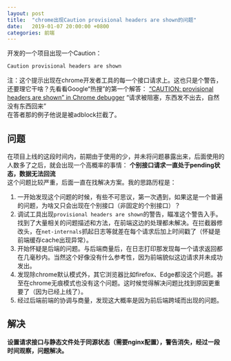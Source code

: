 ```yaml
---
layout: post
title:  "chrome出现Caution provisional headers are shown的问题"
date:   2019-01-07 20:00:00 +0800
categories: 前端
---
```


开发的一个项目出现一个Caution：
```bash
Caution provisional headers are shown
```
注：这个提示出现在chrome开发者工具的每一个接口请求上。这也只是个警告，还要理它干啥？先看看Google“热搜”的第一个解答：
[“CAUTION: provisional headers are shown” in Chrome debugger](https://stackoverflow.com/questions/21177387/caution-provisional-headers-are-shown-in-chrome-debugger)
“请求被阻塞，东西发不出去，自然没有东西回来”  
在答者那的例子他说是被adblock拦截了。

## 问题

在项目上线的这段时间内，前期由于使用的少，并未将问题暴露出来，后面使用的人数多了之后，就会出现一个高概率的事情：
**个别接口请求一直处于pending状态，数据无法回流**  
这个问题比较严重，后面一直在找解决方案。我的思路历程是：
1. 一开始发现这个问题的时候，有些不可思议，第一次遇到，如果这是一个普遍的问题，为啥又只会出现在个别接口（非固定的个别接口）？
2. 调试工具出现`provisional headers are shown`的警告，瞄准这个警告入手。找到了大量相关的问题描述和方法，在前端这边的处理都未解决。在拦截器修改头，在`net-internals`抓起日志等就差在每个请求后加上时间戳了（怀疑是前端缓存cache出现异常）。
3. 开始怀疑是后端的问题。与后端商量后，在日志打印那发现每一个请求返回都在几毫秒内。当然这个好像没有什么参考性，因为前端貌似这边请求并未成功发出。
4. 发现除chrome默认模式外，其它浏览器比如firefox、Edge都没这个问题。甚至在chrome无痕模式也没有这个问题。这时候觉得解决问题比找到原因更重要了（因为已经上线了）。
5. 经过后端前端的协调与商量，发现这大概率是因为前后端跨域而出现的问题。

## 解决

**设置请求接口与静态文件处于同源状态（需要nginx配置），警告消失，经过一段时间观察，问题解决。**